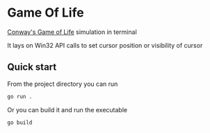 # Game Of Life

[Conway's Game of Life](https://en.wikipedia.org/wiki/Conway's_Game_of_Life) simulation in terminal

It lays on Win32 API calls to set cursor position or visibility of cursor

## Quick start

From the project directory you can run
```bash
go run .
```
Or you can build it and run the executable
```bash
go build
```
